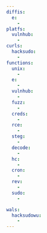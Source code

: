 ```yaml
---
diffis:
  e:
    -
platfs:
  vulnhub:
    -
curls:
  hacksudo:
    -
functions:
  unix:
    -
  e:
    -
  vulnhub:
    -
  fuzz:
    -
  creds:
    -
  rce:
    -
  steg:
    -
  decode:
    -
  hc:
    -
  cron:
    -
  rev:
    -
  sudo:
    -

wals:
  hacksudowu:
    -
---
```

